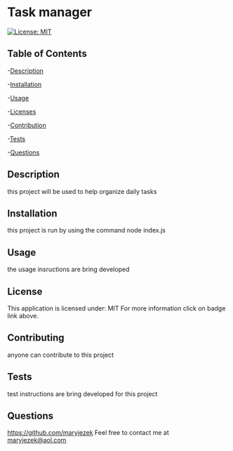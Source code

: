 # Task manager
  [![License: MIT](https://img.shields.io/badge/License-MIT-yellow.svg)](https://opensource.org/licenses/MIT)


  ## Table of Contents
  -[Description](#description)

  -[Installation](#installation)

  -[Usage](#usage)

  -[Licenses](#licenses)

  -[Contribution](#Contributing)

  -[Tests](#Tests)

  -[Questions](#Questions)

  ## Description 
  this project will be used to help organize daily tasks
  ## Installation 
  this project is run by using the command node index.js
  ## Usage
  the usage insructions are bring developed
  ## License
  This application is licensed under: MIT For more information click on badge link above.
  ## Contributing
  anyone can contribute to this project
  ## Tests 
  test instructions are bring developed for this project
  ## Questions
  https://github.com/maryjezek
  Feel free to contact me at maryjezek@aol.com

